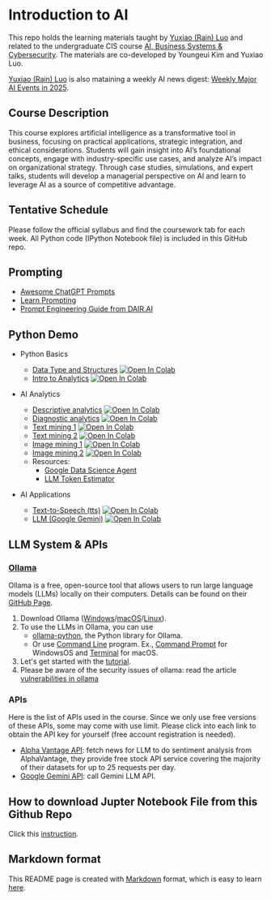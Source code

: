 # Introduction to AI
This repo holds the learning materials taught by [Yuxiao (Rain) Luo](https://github.com/YuxiaoLuo) and related to the undergraduate 
CIS course [AI, Business Systems & Cybersecurity](https://yuxiaoluo.github.io/teaching/ai_intro). The materials are co-developed by Youngeui Kim and Yuxiao Luo.

[Yuxiao (Rain) Luo](https://github.com/YuxiaoLuo) is also mataining a weekly AI news digest: [Weekly Major AI Events in 2025](https://yuxiaoluo.github.io/post/ai-events-week/). 

## Course Description 
This course explores artificial intelligence as a transformative tool in business, focusing on practical applications, strategic integration, and ethical considerations. Students will gain insight into AI’s foundational concepts, engage with industry-specific use cases, and analyze AI’s impact on organizational strategy. Through case studies, simulations, and expert talks, students will develop a managerial perspective on AI and learn to leverage AI as a source of competitive advantage.

## Tentative Schedule
Please follow the official syllabus and find the coursework tab for each week. All Python code (IPython Notebook file) is included in this GitHub repo.

## Prompting
- [Awesome ChatGPT Prompts](https://github.com/f/awesome-chatgpt-prompts)
- [Learn Prompting](https://learnprompting.org/docs/introduction)
- [Prompt Engineering Guide from DAIR.AI](https://www.promptingguide.ai)

## Python Demo
- Python Basics
    - [Data Type and Structures](https://github.com/YuxiaoLuo/AI_Intro/blob/main/python_type_structure.ipynb) [![Open In Colab](https://colab.research.google.com/assets/colab-badge.svg)](https://colab.research.google.com/github/YuxiaoLuo/AI_Intro/blob/main/python_type_structure.ipynb)
    - [Intro to Analytics](https://github.com/YuxiaoLuo/AI_Intro/blob/main/python_analytics.ipynb) [![Open In Colab](https://colab.research.google.com/assets/colab-badge.svg)](https://colab.research.google.com/github/YuxiaoLuo/AI_Intro/blob/main/python_analytics.ipynb)

- AI Analytics
    - [Descriptive analytics](https://github.com/YuxiaoLuo/AI_Intro/blob/main/ai_analytics_descriptive_week5_tue.ipynb) [![Open In Colab](https://colab.research.google.com/assets/colab-badge.svg)](https://colab.research.google.com/github/YuxiaoLuo/AI_Intro/blob/main/ai_analytics_descriptive_week5_tue.ipynb)
    - [Diagnostic analytics](https://github.com/YuxiaoLuo/AI_Intro/blob/main/ai_analytics_diagnostic_week5_thu.ipynb) [![Open In Colab](https://colab.research.google.com/assets/colab-badge.svg)](https://colab.research.google.com/github/YuxiaoLuo/AI_Intro/blob/main/ai_analytics_diagnostic_week5_thu.ipynb)
    - [Text mining 1](https://github.com/YuxiaoLuo/AI_Intro/blob/main/week10_TextMining_1.ipynb) [![Open In Colab](https://colab.research.google.com/assets/colab-badge.svg)](https://colab.research.google.com/github/YuxiaoLuo/AI_Intro/blob/main/week10_TextMining_1.ipynb)
    - [Text mining 2](https://github.com/YuxiaoLuo/AI_Intro/blob/main/week10_TextMining_2.ipynb) [![Open In Colab](https://colab.research.google.com/assets/colab-badge.svg)](https://colab.research.google.com/github/YuxiaoLuo/AI_Intro/blob/main/week10_TextMining_2.ipynb)
    - [Image mining 1](https://github.com/YuxiaoLuo/AI_Intro/blob/main/week11_ImageMining_1.ipynb) [![Open In Colab](https://colab.research.google.com/assets/colab-badge.svg)](https://colab.research.google.com/github/YuxiaoLuo/AI_Intro/blob/main/week11_ImageMining_1.ipynb)
    - [Image mining 2](https://github.com/YuxiaoLuo/AI_Intro/blob/main/week11_ImageMining_2.ipynb) [![Open In Colab](https://colab.research.google.com/assets/colab-badge.svg)](https://colab.research.google.com/github/YuxiaoLuo/AI_Intro/blob/main/week11_ImageMining_2.ipynb)
    - Resources: 
        - [Google Data Science Agent](https://labs.google.com/code/dsa)
        - [LLM Token Estimator](https://tiktokenizer.vercel.app/)

- AI Applications
    - [Text-to-Speech (tts)](https://github.com/YuxiaoLuo/AI_Intro/blob/main/tts/tts_kokoro.ipynb) [![Open In Colab](https://colab.research.google.com/assets/colab-badge.svg)](https://colab.research.google.com/github/YuxiaoLuo/AI_Intro/blob/main/tts/tts_kokoro.ipynb)
    - [LLM (Google Gemini)](https://github.com/YuxiaoLuo/AI_Intro/blob/main/google_gemini.ipynb) [![Open In Colab](https://colab.research.google.com/assets/colab-badge.svg)](https://colab.research.google.com/github/YuxiaoLuo/AI_Intro/blob/main/google_gemini.ipynb)

## LLM System & APIs

### [Ollama](https://ollama.com/)
Ollama is a free, open-source tool that allows users to run large language models (LLMs) locally on their computers. Details can be found on their [GitHub Page](https://github.com/ollama/ollama?tab=readme-ov-file).

1. Download Ollama ([Windows](https://ollama.com/download/OllamaSetup.exe)/[macOS](https://ollama.com/download/Ollama-darwin.zip)/[Linux](https://github.com/ollama/ollama/blob/main/docs/linux.md)).
2. To use the LLMs in Ollama, you can use 
    - [ollama-python](https://github.com/ollama/ollama-python), the Python library for Ollama.
    - Or use [Command Line](https://en.wikipedia.org/wiki/Command-line_interface) program. Ex., [Command Prompt](https://www.geeksforgeeks.org/what-is-a-command-prompt/) for WindowsOS and [Terminal](https://www.freecodecamp.org/news/command-line-for-beginners/) for macOS.
3. Let's get started with the [tutorial](https://github.com/YuxiaoLuo/AI_Intro/blob/main/tutorial_ollama.md).
4. Please be aware of the security issues of ollama: read the article [vulnerabilities in ollama](https://www.oligo.security/blog/more-models-more-probllms)

### APIs
Here is the list of APIs used in the course. Since we only use free versions of these APIs, some may come with use limit. 
Please click into each link to obtain the API key for yourself (free account registration is needed).
- [Alpha Vantage API](https://www.alphavantage.co/support/#api-key): fetch news for LLM to do sentiment analysis from AlphaVantage, they provide free stock API service covering the majority of their datasets for up to 25 requests per day.
- [Google Gemini API](https://aistudio.google.com/): call Gemini LLM API.

## How to download Jupter Notebook File from this Github Repo
Click this [instruction](https://github.com/YuxiaoLuo/Intro_Python/blob/main/How_to_download_JupyterNotebook.md).

## Markdown format
This README page is created with [Markdown](https://www.markdownguide.org/getting-started/) format, which is easy to learn [here](https://markdownlivepreview.com/). 